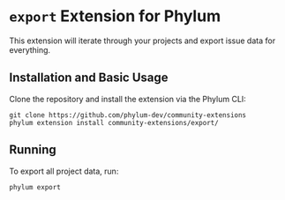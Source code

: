 # `export` Extension for Phylum

This extension will iterate through your projects and export issue data for everything.

## Installation and Basic Usage

Clone the repository and install the extension via the Phylum CLI:

```console
git clone https://github.com/phylum-dev/community-extensions
phylum extension install community-extensions/export/
```

## Running

To export all project data, run:

```sh
phylum export 
```
